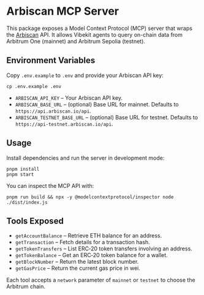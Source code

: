 # Arbiscan MCP Server

This package exposes a  Model Context Protocol (MCP) server that wraps the [Arbiscan](https://arbiscan.io/) API. It allows Vibekit agents to query on-chain data from Arbitrum One (mainnet) and Arbitrum Sepolia (testnet).

## Environment Variables

Copy `.env.example` to `.env` and provide your Arbiscan API key:

```
cp .env.example .env
```

- `ARBISCAN_API_KEY` – Your Arbiscan API key.
- `ARBISCAN_BASE_URL` – (optional) Base URL for mainnet. Defaults to `https://api.arbiscan.io/api`.
- `ARBISCAN_TESTNET_BASE_URL` – (optional) Base URL for testnet. Defaults to `https://api-testnet.arbiscan.io/api`.

## Usage

Install dependencies and run the server in development mode:

```
pnpm install
pnpm start
```

You can inspect the MCP API with:

```
pnpm run build && npx -y @modelcontextprotocol/inspector node ./dist/index.js
```

## Tools Exposed

- `getAccountBalance` – Retrieve ETH balance for an address.
- `getTransaction` – Fetch details for a transaction hash.
- `getTokenTransfers` – List ERC‑20 token transfers involving an address.
- `getTokenBalance` – Get an ERC‑20 token balance for a wallet.
- `getBlockNumber` – Return the latest block number.
- `getGasPrice` – Return the current gas price in wei.

Each tool accepts a `network` parameter of `mainnet` or `testnet` to choose the Arbitrum chain.
